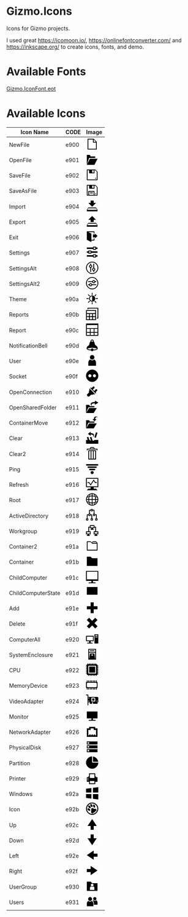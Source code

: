 # Gizmo.Icons
Icons for Gizmo projects.

I used great https://icomoon.io/, https://onlinefontconverter.com/ and https://inkscape.org/ to create icons, fonts, and demo.

# Available Fonts

[Gizmo.IconFont.eot](https://github.com/ar-dev-1983/Gizmo.Icons/blob/master/Gizmo.IconFont/Gizmo.IconFont.eot)

# Available Icons

Icon Name | CODE | Image
------------ | ------------- | -------------
NewFile | e900 | ![NewFile](/PNG/32%20px/NewFile.png)
OpenFile | e901 | ![OpenFile](/PNG/32%20px/OpenFile.png)
SaveFile | e902 | ![SaveFile](/PNG/32%20px/SaveFile.png)
SaveAsFile | e903 | ![SaveAsFile](/PNG/32%20px/SaveAsFile.png)
Import | e904 | ![Import](/PNG/32%20px/Import.png)
Export | e905 | ![Export](/PNG/32%20px/Export.png)
Exit | e906 | ![Exit](/PNG/32%20px/Exit.png)
Settings | e907 | ![Settings](/PNG/32%20px/Settings.png)
SettingsAlt | e908 | ![SettingsAlt](/PNG/32%20px/SettingsAlt.png)
SettingsAlt2 | e909 | ![SettingsAlt2](/PNG/32%20px/SettingsAlt2.png)
Theme | e90a | ![Theme](/PNG/32%20px/Theme.png)
Reports | e90b | ![Reports](/PNG/32%20px/Reports.png)
Report | e90c | ![Report](/PNG/32%20px/Report.png)
NotificationBell | e90d | ![NotificationBell](/PNG/32%20px/NotificationBell.png)
User | e90e | ![User](/PNG/32%20px/User.png)
Socket | e90f | ![Socket](/PNG/32%20px/Socket.png)
OpenConnection | e910 | ![OpenConnection](/PNG/32%20px/OpenConnection.png)
OpenSharedFolder | e911 | ![OpenSharedFolder](/PNG/32%20px/OpenSharedFolder.png)
ContainerMove | e912 | ![ContainerMove](/PNG/32%20px/ContainerMove.png)
Clear | e913 | ![Clear](/PNG/32%20px/Clear.png)
Clear2 | e914 | ![Clear2](/PNG/32%20px/Clear2.png)
Ping | e915 | ![Ping](/PNG/32%20px/Ping.png)
Refresh | e916 | ![Refresh](/PNG/32%20px/Refresh.png)
Root | e917 | ![Root](/PNG/32%20px/Root.png)
ActiveDirectory | e918 | ![ActiveDirectory](/PNG/32%20px/ActiveDirectory.png)
Workgroup | e919 | ![Workgroup](/PNG/32%20px/Workgroup.png)
Container2 | e91a | ![Container2](/PNG/32%20px/Container2.png)
Container | e91b | ![Container](/PNG/32%20px/Container.png)
ChildComputer | e91c | ![ChildComputer](/PNG/32%20px/ChildComputer.png)
ChildComputerState | e91d | ![ChildComputerState](/PNG/32%20px/ChildComputerState.png)
Add | e91e | ![Add](/PNG/32%20px/Add.png)
Delete | e91f | ![Delete](/PNG/32%20px/Delete.png)
ComputerAll | e920 | ![ComputerAll](/PNG/32%20px/ComputerAll.png)
SystemEnclosure | e921 | ![SystemEnclosure](/PNG/32%20px/SystemEnclosure.png)
CPU | e922 | ![CPU](/PNG/32%20px/CPU.png)
MemoryDevice | e923 | ![MemoryDevice](/PNG/32%20px/MemoryDevice.png)
VideoAdapter | e924 | ![VideoAdapter](/PNG/32%20px/VideoAdapter.png)
Monitor | e925 | ![Monitor](/PNG/32%20px/Monitor.png)
NetworkAdapter | e926 | ![NetworkAdapter](/PNG/32%20px/NetworkAdapter.png)
PhysicalDisk | e927 | ![PhysicalDisk](/PNG/32%20px/PhysicalDisk.png)
Partition | e928 | ![Partition](/PNG/32%20px/Partition.png)
Printer | e929 | ![Printer](/PNG/32%20px/Printer.png)
Windows | e92a | ![Windows](/PNG/32%20px/Windows.png)
Icon | e92b | ![Icon](/PNG/32%20px/Icon.png)
Up | e92c | ![Up](/PNG/32%20px/Up.png)
Down | e92d | ![Down](/PNG/32%20px/Down.png)
Left | e92e | ![Left](/PNG/32%20px/Left.png)
Right | e92f | ![Right](/PNG/32%20px/Right.png)
UserGroup | e930 | ![UserGroup](/PNG/32%20px/UserGroup.png)
Users | e931 | ![Users](/PNG/32%20px/Users.png)
